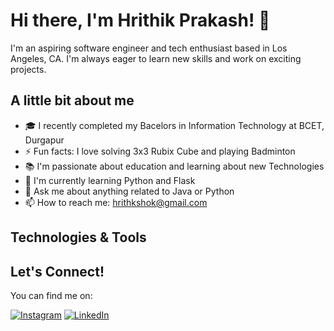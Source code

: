 # Hi there, I'm Hrithik Prakash! 👋 

I'm an aspiring software engineer and tech enthusiast based in Los Angeles, CA. I'm always eager to learn new skills and work on exciting projects.

## A little bit about me

- 🎓 I recently completed my Bacelors in Information Technology at BCET, Durgapur
- ⚡ Fun facts: I love solving 3x3 Rubix Cube and playing Badminton
- 📚 I'm passionate about education and learning about new Technologies  
- 🌱 I'm currently learning Python and Flask
- 💬 Ask me about anything related to Java or Python
- 📫 How to reach me: hrithkshok@gmail.com

## Technologies & Tools


## Let's Connect!

You can find me on:

[![Instagram][1.2]][1] [![LinkedIn][2.2]][2] 

[1.2]: https://img.shields.io/badge/Instagram-E4405F?style=for-the-badge&logo=instagram&logoColor=white
[2.2]: https://img.shields.io/badge/LinkedIn-0077B5?style=for-the-badge&logo=linkedin&logoColor=white

[1]: https://www.instagram.com/frm_the.heart
[2]: https://www.linkedin.com/in/hrithik-prakash
